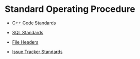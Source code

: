 # Standard Operating Procedure

- [C++ Code Standards](cpp-code-standards)

- [SQL Standards](sql-standards)

- [File Headers](file-headers)

- [Issue Tracker Standards](issue-tracker-standards)
